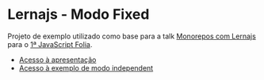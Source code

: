 # Lernajs - Modo Fixed

Projeto de exemplo utilizado como base para a talk [Monorepos com Lernajs]() para o [1ª JavaScript Folia](https://www.meetup.com/pt-BR/meetup-nodejs-porto-alegre/events/276193147/?isFirstPublish=true).

- [Acesso à apresentação](https://docs.google.com/presentation/d/1VTZuVfLLnTzqUZyp4kHnKHomDtVqq1VgNkubbcbMbYk/edit?usp=sharing)
- [Acesso à exemplo de modo independent](https://github.com/Mathias54/lernajs-independent)